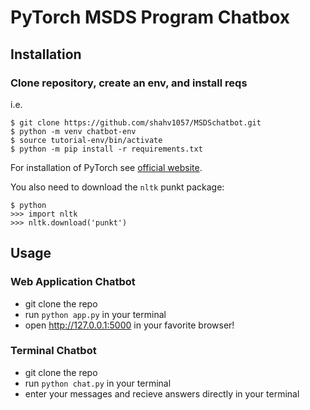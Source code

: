 # PyTorch MSDS Program Chatbox
  
## Installation

### Clone repository, create an env, and install reqs
i.e.
```
$ git clone https://github.com/shahv1057/MSDSchatbot.git
$ python -m venv chatbot-env
$ source tutorial-env/bin/activate
$ python -m pip install -r requirements.txt
```

For installation of PyTorch see [official website](https://pytorch.org/).

You also need to download the `nltk` punkt package:
```
$ python
>>> import nltk
>>> nltk.download('punkt')
```

## Usage

### Web Application Chatbot
  - git clone the repo
  - run `python app.py` in your terminal
  - open http://127.0.0.1:5000 in your favorite browser!

### Terminal Chatbot
  - git clone the repo
  - run `python chat.py` in your terminal
  - enter your messages and recieve answers directly in your terminal
